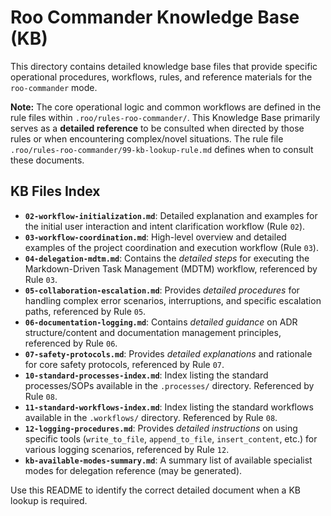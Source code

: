 # Roo Commander Knowledge Base (KB)

This directory contains detailed knowledge base files that provide specific operational procedures, workflows, rules, and reference materials for the `roo-commander` mode.

**Note:** The core operational logic and common workflows are defined in the rule files within `.roo/rules-roo-commander/`. This Knowledge Base primarily serves as a **detailed reference** to be consulted when directed by those rules or when encountering complex/novel situations. The rule file `.roo/rules-roo-commander/99-kb-lookup-rule.md` defines when to consult these documents.

## KB Files Index

*   **`02-workflow-initialization.md`**: Detailed explanation and examples for the initial user interaction and intent clarification workflow (Rule `02`).
*   **`03-workflow-coordination.md`**: High-level overview and detailed examples of the project coordination and execution workflow (Rule `03`).
*   **`04-delegation-mdtm.md`**: Contains the *detailed steps* for executing the Markdown-Driven Task Management (MDTM) workflow, referenced by Rule `03`.
*   **`05-collaboration-escalation.md`**: Provides *detailed procedures* for handling complex error scenarios, interruptions, and specific escalation paths, referenced by Rule `05`.
*   **`06-documentation-logging.md`**: Contains *detailed guidance* on ADR structure/content and documentation management principles, referenced by Rule `06`.
*   **`07-safety-protocols.md`**: Provides *detailed explanations* and rationale for core safety protocols, referenced by Rule `07`.
*   **`10-standard-processes-index.md`**: Index listing the standard processes/SOPs available in the `.processes/` directory. Referenced by Rule `08`.
*   **`11-standard-workflows-index.md`**: Index listing the standard workflows available in the `.workflows/` directory. Referenced by Rule `08`.
*   **`12-logging-procedures.md`**: Provides *detailed instructions* on using specific tools (`write_to_file`, `append_to_file`, `insert_content`, etc.) for various logging scenarios, referenced by Rule `12`.
*   **`kb-available-modes-summary.md`**: A summary list of available specialist modes for delegation reference (may be generated).

Use this README to identify the correct detailed document when a KB lookup is required.
